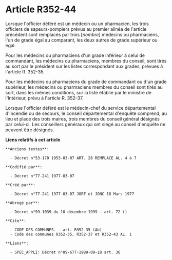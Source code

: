 # Article R352-44

Lorsque l'officier déféré est un médecin ou un pharmacien, les trois officiers de sapeurs-pompiers prévus au premier alinéa
de l'article précédent sont remplacés par trois [*nombre*] médecins ou pharmaciens, l'un de grade égal au comparant, les deux
autres de grade supérieur ou égal.

Pour les médecins ou pharmaciens d'un grade inférieur à celui de commandant, les médecins ou pharmaciens, membres du conseil,
sont tirés au sort par le président sur les listes correspondant aux grades, prévues à l'article R. 352-35.

Pour les médecins ou pharmaciens du grade de commandant ou d'un grade supérieur, les médecins ou pharmaciens membres du
conseil sont tirés au sort, dans les mêmes conditions, sur la liste établie par le ministre de l'Intérieur, prévu à l'article
R. 352-37.

Lorsque l'officier déféré est le médecin-chef du service départemental d'incendie ou de secours, le conseil départemental
d'enquête comprend, au lieu et place des trois maires, trois membres du conseil général désignés par celui-ci. Les
conseillers généraux qui ont siégé au conseil d'enquête ne peuvent être désignés.

**Liens relatifs à cet article**

	**Anciens textes**:

	  - Décret n°53-170 1953-03-07 ART. 28 REMPLACE AL. 4 à 7

	**Codifié par**:

	  - Décret n°77-241 1977-03-07

	**Créé par**:

	  - Décret n°77-241 1977-03-07 JORF et JONC 18 Mars 1977

	**Abrogé par**:

	  - Décret n°99-1039 du 10 décembre 1999 - art. 72 ()

	**Cite**:

	  - CODE DES COMMUNES. - art. R352-35 (Ab)
	  - Code des communes R352-35, R352-37 et R352-43 AL. 1

	**Liens**:

	  - SPEC_APPLI: Décret n°89-677-1989-09-18 art. 36
